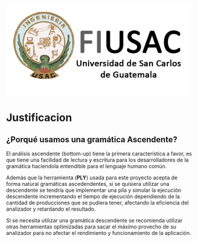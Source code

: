 ![Help Builder Web Site](./Logo.png)
# Justificacion
## ¿Porqué usamos una gramática Ascendente?

El análisis ascendente (bottom-up) tiene la primera
característica a favor, es que tiene una facilidad de
lectura y escritura para los desarrolladores de la
gramática haciendola entendible para el lenguaje
humano común.

Además que la herramienta (<b>PLY</b>) 
usada para este proyecto acepta de forma natural
gramáticas ascedendentes, si se quisiera utilizar
una descendente se tendría que implementar una pila 
y simular la ejecución descendente incrementando
el tiempo de ejecución dependiendo de la cantidad
de producciones que se pudiera tener, afectando la
eficiencia del analizador y retardando el resultado.

Si se necesita utilizar una gramática descendente
se recomienda utilizar otras herramientas optimizadas
para sacar el máximo provecho de su analizador 
para no afectar el rendimiento y 
funcionamiento de la aplicación.




  